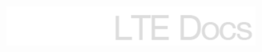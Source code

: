 <div align="center">
    <img src="public/frontend/docs/assets/img/logo-xl.png" alt="" style="width: 550px;">
</div>
